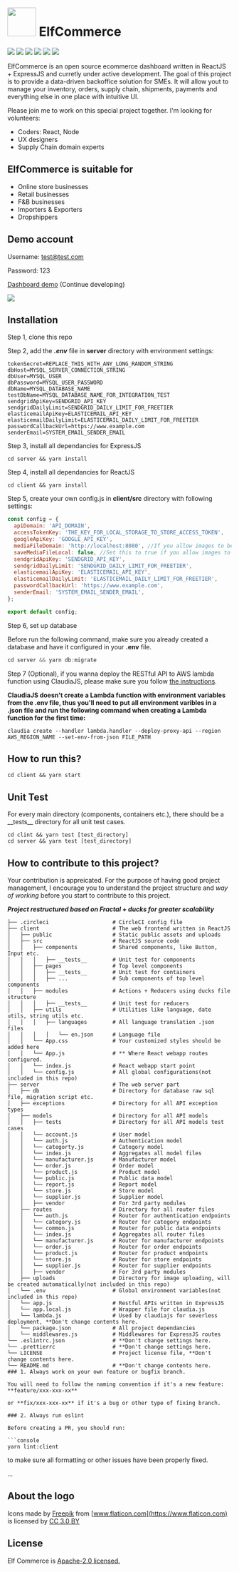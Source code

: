 # <img src="https://image.flaticon.com/icons/svg/235/235111.svg" width="64" /> ElfCommerce

<p>
  <img src="https://img.shields.io/badge/React-16.4.+-lightblue.svg">
  <img src="https://img.shields.io/badge/Redux-4.0.+-purple.svg">
  <img src="https://img.shields.io/badge/Nodejs-8.10.+-green.svg">
  <img src="https://img.shields.io/badge/Express-4.16.+-black.svg">
  <img src="https://img.shields.io/badge/Boostrap-4.+-purple.svg">
  <img src="https://img.shields.io/badge/MySQL-5.7.+-blue.svg">
</p>

ElfCommerce is an open source ecommerce dashboard written in ReactJS + ExpressJS and curretly under active development. The goal of this project is to provide a data-driven backoffice solution for SMEs. It will allow yout to manage your inventory, orders, supply chain, shipments, payments and everything else in one place with intuitive UI.

Please join me to work on this special project together. I'm looking for volunteers:

- Coders: React, Node
- UX designers
- Supply Chain domain experts

## ElfCommerce is suitable for

- Online store businesses
- Retail businesses
- F&B businesses
- Importers & Exporters
- Dropshippers

## Demo account

Username: test@test.com

Password: 123

[Dashboard demo](https://ccwukong.github.io/) (Continue developing)

<img src="https://media.giphy.com/media/6utXdpDYcFfa3szDcI/giphy.gif" />

## Installation

Step 1, clone this repo

Step 2, add the **_.env_** file in **server** directory with environment settings:

```
tokenSecret=REPLACE_THIS_WITH_ANY_LONG_RANDOM_STRING
dbHost=MYSQL_SERVER_CONNECTION_STRING
dbUser=MYSQL_USER
dbPassword=MYSQL_USER_PASSWORD
dbName=MYSQL_DATABASE_NAME
testDbName=MYSQL_DATABASE_NAME_FOR_INTEGRATION_TEST
sendgridApiKey=SENDGRID_API_KEY
sendgridDailyLimit=SENDGRID_DAILY_LIMIT_FOR_FREETIER
elasticemailApiKey=ELASTICEMAIL_API_KEY
elasticemailDailyLimit=ELASTICEMAIL_DAILY_LIMIT_FOR_FREETIER
passwordCallbackUrl=https://www.example.com
senderEmail=SYSTEM_EMAIL_SENDER_EMAIL
```

Step 3, install all dependancies for ExpressJS

```console
cd server && yarn install
```

Step 4, install all dependancies for ReactJS

```console
cd client && yarn install
```

Step 5, create your own config.js in **client/src** directory with following settings:

```javascript
const config = {
  apiDomain: 'API_DOMAIN',
  accessTokenKey: 'THE_KEY_FOR_LOCAL_STORAGE_TO_STORE_ACCESS_TOKEN',
  googleApiKey: 'GOOGLE_API_KEY',
  mediaFileDomain: 'http://localhost:8080', //If you allow images to be uploaded to your local server
  saveMediaFileLocal: false, //Set this to true if you allow images to be uploaded to your local server
  sendgridApiKey: 'SENDGRID_API_KEY',
  sendgridDailyLimit: 'SENDGRID_DAILY_LIMIT_FOR_FREETIER',
  elasticemailApiKey: 'ELASTICEMAIL_API_KEY',
  elasticemailDailyLimit: 'ELASTICEMAIL_DAILY_LIMIT_FOR_FREETIER',
  passwordCallbackUrl: 'https://www.example.com',
  senderEmail: 'SYSTEM_EMAIL_SENDER_EMAIL',
};

export default config;
```

Step 6, set up database

Before run the following command, make sure you already created a database and have it configured in your **.env** file.

```javascript
cd server && yarn db:migrate
```

Step 7 (Optional), if you wanna deploy the RESTful API to AWS lambda function using ClaudiaJS, please make sure you follow [the instructions](https://medium.freecodecamp.org/express-js-and-aws-lambda-a-serverless-love-story-7c77ba0eaa35).

**ClaudiaJS doesn't create a Lambda function with environment variables from the .env file, thus you'll need to put all environment varibles in a .json file and run the following command when creating a Lambda function for the first time:**

```console
claudia create --handler lambda.handler --deploy-proxy-api --region AWS_REGION_NAME --set-env-from-json FILE_PATH
```

## How to run this?

```console
cd client && yarn start
```

## Unit Test

For every main directory (components, containers etc.), there should be a \_\_tests\_\_ directory for all unit test cases.

```console
cd clint && yarn test [test_directory]
cd server && yarn test [test_directory]
```

## How to contribute to this project?

Your contribution is appreicated. For the purpose of having good project management, I encourage you to understand the project structure and _way of working_ before you start to contribute to this project.

**_Project restructured based on Fractal + ducks for greater scalability_**

````
├── .circleci                    # CircleCI config file
├── client                       # The web frontend written in ReactJS
│   ├── public                   # Static public assets and uploads
│   ├── src                      # ReactJS source code
│   │   ├── components           # Shared components, like Button, Input etc.
│   │   │   ├── __tests__        # Unit test for components
│   │   ├── pages                # Top level components
│   │   │   ├── __tests__        # Unit test for containers
│   │   │   ├── ...              # Sub components of top level components
│   │   ├── modules              # Actions + Reducers using ducks file structure
│   │   │   ├── __tests__        # Unit test for reducers
│   │   ├── utils                # Utilities like language, date utils, string utils etc.
│   │   │   ├── languages        # All language translation .json files
│   │   │   │   └── en.json      # Language file
│   │   └── App.css              # Your customized styles should be added here
│   │   └── App.js               # ** Where React webapp routes configured.
│   │   └── index.js             # React webapp start point
│   │   └── config.js            # All global configurations(not included in this repo)
├── server                       # The web server part
│   ├── db                       # Directory for database raw sql file, migration script etc.
│   ├── exceptions               # Directory for all API exception types
│   ├── models                   # Directory for all API models
│   │   ├── tests                # Directory for all API models test cases
│   │   └── account.js           # User model
│   │   └── auth.js              # Authentication model
│   │   └── categorty.js         # Category model
│   │   └── index.js             # Aggregates all model files
│   │   └── manufacturer.js      # Manufacturer model
│   │   └── order.js             # Order model
│   │   └── product.js           # Product model
│   │   └── public.js            # Public data model
│   │   └── report.js            # Report model
│   │   └── store.js             # Store model
│   │   └── supplier.js          # Supplier model
│   │   ├── vendor               # For 3rd party modules
│   ├── routes                   # Directory for all router files
│   │   └── auth.js              # Router for authentication endpoints
│   │   └── category.js          # Router for category endpoints
│   │   └── common.js            # Router for public data endpoints
│   │   └── index.js             # Aggregates all router files
│   │   └── manufacturer.js      # Router for manufacturer endpoints
│   │   └── order.js             # Router for order endpoints
│   │   └── product.js           # Router for product endpoints
│   │   └── store.js             # Router for store endpoints
│   │   └── supplier.js          # Router for supplier endpoints
│   │   ├── vendor               # For 3rd party modules
│   ├── uploads                  # Directory for image uploading, will be created automatically(not included in this repo)
│   └── .env                     # Global environment variables(not included in this repo)
│   └── app.js                   # Restful APIs written in ExpressJS
│   └── app.local.js             # Wrapper file for claudia.js
│   └── lambda.js                # Used by claudiajs for severless deployment, **Don't change contents here.
│   └── package.json             # All project dependancies
│   └── middlewares.js           # Middlewares for ExpressJS routes
└── .eslintrc.json               # **Don't change settings here.
└── .prettierrc                  # **Don't change settings here.
└── LICENSE                      # Project license file, **Don't change contents here.
└── README.md                    # **Don't change contents here.
### 1. Always work on your own feature or bugfix branch.

You will need to follow the naming convention if it's a new feature:
**feature/xxx-xxx-xx**

or **fix/xxx-xxx-xx** if it's a bug or other type of fixing branch.

### 2. Always run eslint

Before creating a PR, you should run:

```console
yarn lint:client
````

to make sure all formatting or other issues have been properly fixed.

...

## About the logo

Icons made by [Freepik](https://www.freepik.com) from [www.flaticon.com](https://www.flaticon.com) is licensed by [CC 3.0 BY](http://creativecommons.org/licenses/by/3.0)

## License

Elf Commerce is [Apache-2.0 licensed.](https://github.com/ccwukong/elfcommerce/blob/master/LICENSE)
